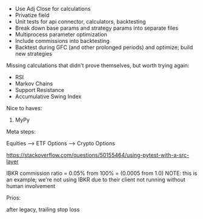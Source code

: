 * Use Adj Close for calculations
* Privatize field
* Unit tests for api connector, calculators, backtesting
* Break down base params and strategy params into separate files
* Multiprocess parameter optimization
* Include commissions into backtesting
* Backtest during GFC (and other prolonged periods) and optimize; build new strategies

Missing calculations that didn't prove themselves, but worth trying again:

* RSI
* Markov Chains
* Support Resistance
* Accumulative Swing Index

Nice to haves:

1. MyPy

Meta steps:

Equities --> ETF Options --> Crypto Options

https://stackoverflow.com/questions/50155464/using-pytest-with-a-src-layer

IBKR commission ratio = 0.05% from 100% = (0.0005 from 1.0)
NOTE: this is an example; we're not using IBKR
due to their client not running without human involvement

Prios:

after legacy, trailing stop loss